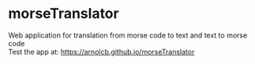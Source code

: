 # morseTranslator
Web application for translation from morse code to text and text to morse code <br>
Test the app at: https://arnolcb.github.io/morseTranslator

